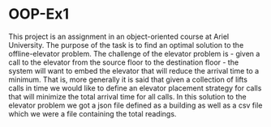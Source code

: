 # OOP-Ex1
This project is an assignment in an object-oriented course at Ariel University.
The purpose of the task is to find an optimal solution to the offline-elevator problem.
The challenge of the elevator problem is - given a call to the elevator from the source floor to the destination floor - the system will want to embed the elevator that will reduce the arrival time to a minimum. That is, more generally it is said that given a collection of lifts calls in time we would like to define an elevator placement strategy for calls that will minimize the total arrival time for all calls.
In this solution to the elevator problem we got a json file defined as a building as well as a csv file which we were a file containing the total readings.
